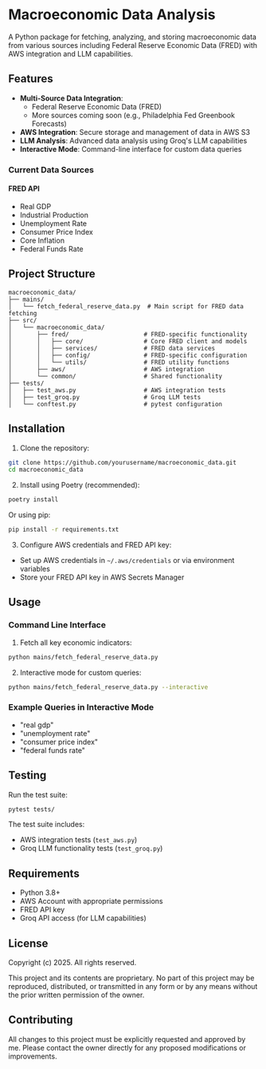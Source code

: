 # Macroeconomic Data Analysis

A Python package for fetching, analyzing, and storing macroeconomic data from various sources including Federal Reserve Economic Data (FRED) with AWS integration and LLM capabilities.

## Features

- **Multi-Source Data Integration**: 
  - Federal Reserve Economic Data (FRED)
  - More sources coming soon (e.g., Philadelphia Fed Greenbook Forecasts)
- **AWS Integration**: Secure storage and management of data in AWS S3
- **LLM Analysis**: Advanced data analysis using Groq's LLM capabilities
- **Interactive Mode**: Command-line interface for custom data queries

### Current Data Sources

#### FRED API
- Real GDP
- Industrial Production
- Unemployment Rate
- Consumer Price Index
- Core Inflation
- Federal Funds Rate

## Project Structure

```
macroeconomic_data/
├── mains/
│   └── fetch_federal_reserve_data.py  # Main script for FRED data fetching
├── src/
│   └── macroeconomic_data/
│       ├── fred/                     # FRED-specific functionality
│       │   ├── core/                 # Core FRED client and models
│       │   ├── services/             # FRED data services
│       │   ├── config/               # FRED-specific configuration
│       │   └── utils/                # FRED utility functions
│       ├── aws/                      # AWS integration
│       └── common/                   # Shared functionality
├── tests/
│   ├── test_aws.py                   # AWS integration tests
│   ├── test_groq.py                  # Groq LLM tests
│   └── conftest.py                   # pytest configuration
```

## Installation

1. Clone the repository:
```bash
git clone https://github.com/yourusername/macroeconomic_data.git
cd macroeconomic_data
```

2. Install using Poetry (recommended):
```bash
poetry install
```

   Or using pip:
```bash
pip install -r requirements.txt
```

3. Configure AWS credentials and FRED API key:
- Set up AWS credentials in `~/.aws/credentials` or via environment variables
- Store your FRED API key in AWS Secrets Manager

## Usage

### Command Line Interface

1. Fetch all key economic indicators:
```bash
python mains/fetch_federal_reserve_data.py
```

2. Interactive mode for custom queries:
```bash
python mains/fetch_federal_reserve_data.py --interactive
```

### Example Queries in Interactive Mode
- "real gdp"
- "unemployment rate"
- "consumer price index"
- "federal funds rate"

## Testing

Run the test suite:
```bash
pytest tests/
```

The test suite includes:
- AWS integration tests (`test_aws.py`)
- Groq LLM functionality tests (`test_groq.py`)

## Requirements

- Python 3.8+
- AWS Account with appropriate permissions
- FRED API key
- Groq API access (for LLM capabilities)

## License

Copyright (c) 2025. All rights reserved.

This project and its contents are proprietary. No part of this project may be reproduced, distributed, or transmitted in any form or by any means without the prior written permission of the owner.

## Contributing

All changes to this project must be explicitly requested and approved by me. Please contact the owner directly for any proposed modifications or improvements.